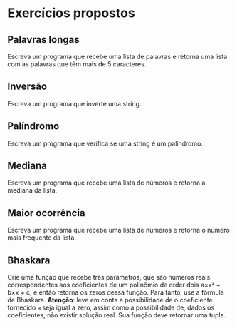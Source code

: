 # Exercícios propostos

## Palavras longas

Escreva um programa que recebe uma lista de palavras e retorna uma lista com as palavras que têm mais de 5 caracteres.


## Inversão

Escreva um programa que inverte uma string.


## Palíndromo

Escreva um programa que verifica se uma string é um palíndromo.


## Mediana

Escreva um programa que recebe uma lista de números e retorna a mediana da lista.


## Maior ocorrência

Escreva um programa que recebe uma lista de números e retorna o número mais frequente da lista.

## Bhaskara

Crie uma função que recebe três parâmetros, que são números reais correspondentes aos coeficientes de um polinômio de order dois a&times;x&sup2; + b&times;x + c, e então retorna os zeros dessa função. Para tanto, use a fórmula de Bhaskara. **Atenção**: leve em conta a possibilidade de o coeficiente fornecido `a` seja igual a zero, assim como a possibilidade de, dados os coeficientes, não existir solução real. Sua função deve retornar uma tupla.